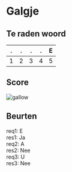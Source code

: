 # Galgje

## Te raden woord

|.|.|.|.|E|
|-|-|-|-|-|
|1|2|3|4|5|

## Score
![gallow](./images/3.png)

## Beurten
req1: E  
res1: Ja  
req2: A  
res2: Nee  
req3: U  
res3: Nee  